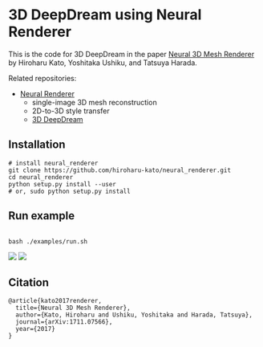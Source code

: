 # 3D DeepDream using Neural Renderer

This is the code for 3D DeepDream in the paper [Neural 3D Mesh Renderer](http://hiroharu-kato.com/projects_en/neural_renderer.html) by Hiroharu Kato, Yoshitaka Ushiku, and Tatsuya Harada.

Related repositories:
* [Neural Renderer](https://github.com/hiroharu-kato/neural_renderer)
    * single-image 3D mesh reconstruction
    * 2D-to-3D style transfer
    * [3D DeepDream](https://github.com/hiroharu-kato/deep_dream_3d)

## Installation
```
# install neural_renderer
git clone https://github.com/hiroharu-kato/neural_renderer.git
cd neural_renderer
python setup.py install --user
# or, sudo python setup.py install
```

## Run example
```

bash ./examples/run.sh
```

![](https://raw.githubusercontent.com/hiroharu-kato/deep_dream_3d/master/examples/data/teapot.gif)
![](https://raw.githubusercontent.com/hiroharu-kato/deep_dream_3d/master/examples/data/bunny.gif)



## Citation

```
@article{kato2017renderer,
  title={Neural 3D Mesh Renderer},
  author={Kato, Hiroharu and Ushiku, Yoshitaka and Harada, Tatsuya},
  journal={arXiv:1711.07566},
  year={2017}
}
```